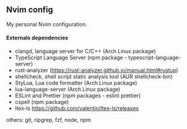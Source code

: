 ## Nvim config

My personal Nvim configuration.

#### Externals dependencies

- clangd, language server for C/C++ (Arch Linux package)
- TypeScript Language Server (npm package - typescript-language-server)
- rust-analyzer (https://rust-analyzer.github.io/manual.html#rustup)
- shellcheck, shell script static analysis tool (AUR shellcheck-bin)
- StyLua, Lua code formatter (Arch Linux package)
- lua-language-server (Arch Linux package)
- ESLint and Prettier (npm packages - eslint prettier)
- cspell (npm package)
- ltex-ls https://github.com/valentjn/ltex-ls/releases

others: git, ripgrep, fzf, node, npm
